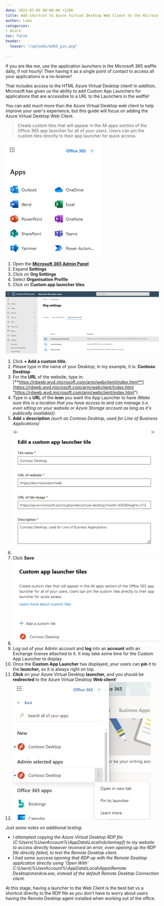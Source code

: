 ```yaml
---
date: 2021-07-05 00:00:00 +1200
title: Add shortcut to Azure Virtual Desktop Web Client to the Microsoft 365 waffle
author: Luke
categories:
- Azure
toc: false
header:
  teaser: "/uploads/m365_pin.png"

---
```

If you are like me, use the application launchers in the Microsoft 365 waffle daily, if not hourly! Then having it as a single point of contact to access all your applications is a no-brainer!

That includes access to the HTML Azure Virtual Desktop client! In addition, Microsoft has given us the ability to add Custom App Launchers for applications that are accessible to a URL to the Launchers in the waffle! 

You can add much more than the Azure Virtual Desktop web client to help improve your user's experience, but this guide will focus on adding the Azure Virtual Desktop Web Client.

> Create custom tiles that will appear in the All apps section of the ‎Office 365‎ app launcher for all of your users. Users can pin the custom tiles directly to their app launcher for quick access.

![M365 Waffle](/uploads/m365_waffle_default.png "M365 Waffle")

1. Open the [**Microsoft 365 Admin Panel**](https://admin.microsoft.com/#/homepage "M365 Admin")
2. Expand **Settings**
3. Click on **Org Settings**
4. Select **Organisation Profile**
5. Click on **Custom app launcher tiles**

![M365 - Organisation Profile](/uploads/m365_customapplaunchertitle.png "M365 - Organisation Profile")

 1. Click **+ Add a custom title.**
 2. Please type in the name of your Desktop; in my example, it is: **Contoso Desktop**
 3. For the **URL** of the website, type in: [**https://rdweb.wvd.microsoft.com/arm/webclient/index.html**](https://rdweb.wvd.microsoft.com/arm/webclient/index.html "https://rdweb.wvd.microsoft.com/arm/webclient/index.html")
 4. Type in a **URL** of the **icon** you want the App Launcher to have _(Make sure this is a location that you have access to and can manage (i.e. even sitting on your website or Azure Storage account as long as it's publically available))._
 5. **Add** a **description** _(such as Contoso Desktop, used for Line of Business Applications)_
 6. ![M365 - Custom App Launcher](/uploads/m365_customapplaunchertitle1.png "M365 - Custom App Launcher")
 7. Click **Save**
 8. ![M365 - Custom App Launcher](/uploads/m365_contosoapp.png "M365 - Custom App Launcher")
 9. Log out of your Admin account and **log** into an **account** with an Exchange license attached to it. It may take some time for the Custom App Launcher to display.
10. Once the **Custom App Launcher** has displayed, your users can **pin** it to the **launcher,** so it is always right on top.
11. **Click** on your Azure Virtual Desktop **launcher,** and you should be **redirected** to the Azure Virtual Desktop **Web client**!
12. ![M365 Waffle - App Launcher](/uploads/m365_pin.png "M365 Waffle - App Launcher")

_Just some notes on additional testing:_

* _I attempted copying the Azure Virtual Desktop RDP file (C:\\Users\\%UserAccount%\\AppData\\Local\\rdclientwpf) to my website to access directly however received an error, even opening up the RDP file directly failed, to test the Remote Desktop client._
* _I had some success opening that RDP up with the Remote Desktop application directly using 'Open With' C:\\Users\\%UserAccount%\\AppData\\Local\\Apps\\Remote Desktop\\msrdcw.exe, instead of the default Remote Desktop Connection client._

At this stage, having a launcher to the Web Client is the best bet vs a shortcut directly to the RDP file as you don't have to worry about users having the Remote Desktop agent installed when working out of the office.